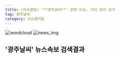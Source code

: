 ```yaml
---
title: (이슈클립) '**광주날씨**' 관련 이슈, 기사 모아 보기
tag: 광주날씨
category: 이슈클리핑
---
```

![wordcloud](https://s3.ap-northeast-2.amazonaws.com/lyrics101-wordcloud/2018-09-20-1537441615.png)
![news_img](https://user-images.githubusercontent.com/42597476/44507050-1206f400-a6e4-11e8-8d98-7ffbfebb353f.png)
## **'**광주날씨**'** 뉴스속보 검색결과

